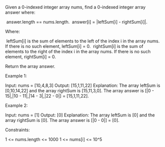 Given a 0-indexed integer array nums, find a 0-indexed integer array answer
where:


⁠   answer.length == nums.length.
⁠   answer[i] = |leftSum[i] - rightSum[i]|.


Where:


⁠   leftSum[i] is the sum of elements to the left of the index i in the array
nums. If there is no such element, leftSum[i] = 0.
⁠   rightSum[i] is the sum of elements to the right of the index i in the
array nums. If there is no such element, rightSum[i] = 0.


Return the array answer.


Example 1:


Input: nums = [10,4,8,3]
Output: [15,1,11,22]
Explanation: The array leftSum is [0,10,14,22] and the array rightSum is
[15,11,3,0].
The array answer is [|0 - 15|,|10 - 11|,|14 - 3|,|22 - 0|] = [15,1,11,22].


Example 2:


Input: nums = [1]
Output: [0]
Explanation: The array leftSum is [0] and the array rightSum is [0].
The array answer is [|0 - 0|] = [0].



Constraints:


1 <= nums.length <= 1000
1 <= nums[i] <= 10^5




